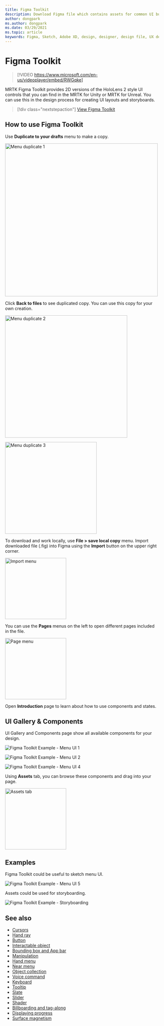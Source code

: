 ```yaml
---
title: Figma Toolkit
description: Download Figma file which contains assets for common UI building blocks.
author: dongpark
ms.author: dongpark
ms.date: 03/29/2021
ms.topic: article
keywords: Figma, Sketch, Adobe XD, design, designer, design file, UX design, HoloLens, MRTK, Mixed Reality Toolkit
---
```


# Figma Toolkit

> [!VIDEO https://www.microsoft.com/en-us/videoplayer/embed/RWGqke]

MRTK Figma Toolkit provides 2D versions of the HoloLens 2 style UI controls that you can find in the MRTK for Unity or MRTK for Unreal. You can use this in the design process for creating UI layouts and storyboards.

> [!div class="nextstepaction"]
> [View Figma Toolkit](https://www.figma.com/file/ltLag9SxjUIyLQFsp7NNE7/Mixed-Reality-Toolkit-for-Figma?node-id=116%3A4)

## How to use Figma Toolkit
Use **Duplicate to your drafts** menu to make a copy.

<img src="images/UX_Figma_Use1.png" width="500px" alt="Menu duplicate 1"><br>

Click **Back to files** to see duplicated copy. You can use this copy for your own creation.

<img src="images/UX_Figma_Use2.png" width="400px" alt="Menu duplicate 2"><br>

<img src="images/UX_Figma_Use3.png" width="300px" alt="Menu duplicate 3"><br>

To download and work locally, use **File > save local copy** menu. Import downloaded file (.fig) into Figma using the **Import** button on the upper right corner.

<img src="images/UX_FigmaToolkit_Import.png" width="200px" alt="Import menu"><br>

You can use the **Pages** menus on the left to open different pages included in the file.

<img src="images/UX_FigmaToolkit_PageMenu.png" width="200px" alt="Page menu"><br>

Open **Introduction** page to learn about how to use components and states.

## UI Gallery & Components
UI Gallery and Components page show all available components for your design.

![Figma Toolkit Example - Menu UI 1](images/UX_FigmaToolkit_Components_Menu1.png)<br>

![Figma Toolkit Example - Menu UI 2](images/UX_FigmaToolkit_Components_Menu2.png)<br>


![Figma Toolkit Example - Menu UI 4](images/UX_FigmaToolkit_Components_Menu3a.png)<br>

Using **Assets** tab, you can browse these components and drag into your page.

<img src="images/UX_FigmaToolkit_Components_Menu3.png" width="200px" alt="Assets tab"><br>


## Examples

Figma Toolkit could be useful to sketch menu UI. 

![Figma Toolkit Example - Menu UI 5](images/UX_FigmaToolkit_Examples_Menu.png)<br>


Assets could be used for storyboarding.

![Figma Toolkit Example - Storyboarding](images/UX_FigmaToolkit_Examples_Storyboarding.png)<br>


## See also

* [Cursors](cursors.md)
* [Hand ray](point-and-commit.md)
* [Button](button.md)
* [Interactable object](interactable-object.md)
* [Bounding box and App bar](app-bar-and-bounding-box.md)
* [Manipulation](direct-manipulation.md)
* [Hand menu](hand-menu.md)
* [Near menu](near-menu.md)
* [Object collection](object-collection.md)
* [Voice command](voice-input.md)
* [Keyboard](keyboard.md)
* [Tooltip](tooltip.md)
* [Slate](slate.md)
* [Slider](slider.md)
* [Shader](shader.md)
* [Billboarding and tag-along](billboarding-and-tag-along.md)
* [Displaying progress](progress.md)
* [Surface magnetism](surface-magnetism.md)
